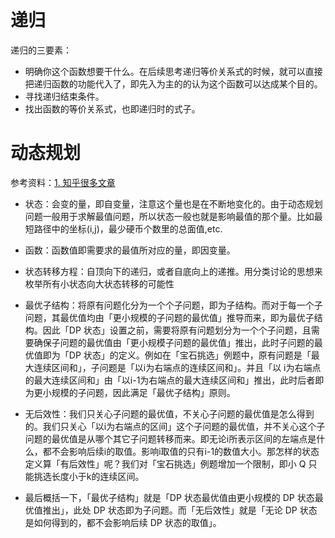 # 递归
递归的三要素：
- 明确你这个函数想要干什么。在后续思考递归等价关系式的时候，就可以直接把递归函数的功能代入了，即先入为主的的认为这个函数可以达成某个目的。
- 寻找递归结束条件。
- 找出函数的等价关系式，也即递归时的式子。


# 动态规划
参考资料：[1. 知乎很多文章](https://www.zhihu.com/question/39948290)

- 状态：会变的量，即自变量，注意这个量也是在不断地变化的。由于动态规划问题一般用于求解最值问题，所以状态一般也就是影响最值的那个量。比如最短路径中的坐标(i,j)，最少硬币个数里的总面值,etc.
- 函数：函数值即需要求的最值所对应的量，即因变量。
- 状态转移方程：自顶向下的递归，或者自底向上的递推。用分类讨论的思想来枚举所有小状态向大状态转移的可能性

- 最优子结构：将原有问题化分为一个个子问题，即为子结构。而对于每一个子问题，其最优值均由「更小规模的子问题的最优值」推导而来，即为最优子结构。因此「DP 状态」设置之前，需要将原有问题划分为一个个子问题，且需要确保子问题的最优值由「更小规模子问题的最优值」推出，此时子问题的最优值即为「DP 状态」的定义。例如在「宝石挑选」例题中，原有问题是「最大连续区间和」，子问题是「以i为右端点的连续区间和」。并且「以  i为右端点的最大连续区间和」由「以i-1为右端点的最大连续区间和」推出，此时后者即为更小规模的子问题，因此满足「最优子结构」原则。
- 无后效性：我们只关心子问题的最优值，不关心子问题的最优值是怎么得到的。我们只关心「以i为右端点的区间」这个子问题的最优值，并不关心这个子问题的最优值是从哪个其它子问题转移而来。即无论i所表示区间的左端点是什么，都不会影响后续i的取值。影响i取值的只有i-1的数值大小。那怎样的状态定义算「有后效性」呢？我们对「宝石挑选」例题增加一个限制，即小 Q 只能挑选长度小于k的连续区间。
- 最后概括一下，「最优子结构」就是「DP 状态最优值由更小规模的 DP 状态最优值推出」，此处 DP 状态即为子问题。而「无后效性」就是「无论 DP 状态是如何得到的，都不会影响后续 DP 状态的取值」。